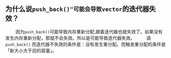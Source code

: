 ## 为什么说`push_back()"可能会导致vector`的迭代器失效？
&emsp;&emsp; 因为`push_back()`可能导致内存重新分配,跟着迭代器也就失效了。如果没有发生内存重新分配，那就不会失效。所以是可能导致迭代器失效。
&emsp;&emsp; 调 `push_back()` 而迭代器不失效的条件是：没有发生重分配。而触发重分配的条件是「新大小大于旧的容量」。